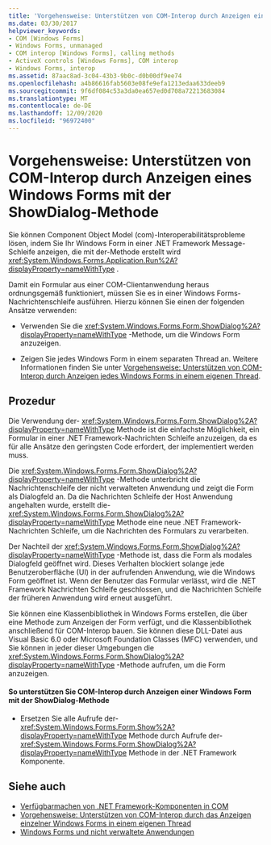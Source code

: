 ```yaml
---
title: 'Vorgehensweise: Unterstützen von COM-Interop durch Anzeigen eines Windows Forms mit der ShowDialog-Methode'
ms.date: 03/30/2017
helpviewer_keywords:
- COM [Windows Forms]
- Windows Forms, unmanaged
- COM interop [Windows Forms], calling methods
- ActiveX controls [Windows Forms], COM interop
- Windows Forms, interop
ms.assetid: 87aac8ad-3c04-43b3-9b0c-d0b00df9ee74
ms.openlocfilehash: a4b86616fab5603e08fe9efa1213edaa633deeb9
ms.sourcegitcommit: 9f6df084c53a3da0ea657ed0d708a72213683084
ms.translationtype: MT
ms.contentlocale: de-DE
ms.lasthandoff: 12/09/2020
ms.locfileid: "96972400"
---
```

# <a name="how-to-support-com-interop-by-displaying-a-windows-form-with-the-showdialog-method"></a>Vorgehensweise: Unterstützen von COM-Interop durch Anzeigen eines Windows Forms mit der ShowDialog-Methode

Sie können Component Object Model (com)-Interoperabilitätsprobleme lösen, indem Sie Ihr Windows Form in einer .NET Framework Message-Schleife anzeigen, die mit der-Methode erstellt wird <xref:System.Windows.Forms.Application.Run%2A?displayProperty=nameWithType> .  
  
 Damit ein Formular aus einer COM-Clientanwendung heraus ordnungsgemäß funktioniert, müssen Sie es in einer Windows Forms-Nachrichtenschleife ausführen. Hierzu können Sie einen der folgenden Ansätze verwenden:  
  
- Verwenden Sie die <xref:System.Windows.Forms.Form.ShowDialog%2A?displayProperty=nameWithType> -Methode, um die Windows Form anzuzeigen.  
  
- Zeigen Sie jedes Windows Form in einem separaten Thread an. Weitere Informationen finden Sie unter [Vorgehensweise: Unterstützen von COM-Interop durch Anzeigen jedes Windows Forms in einem eigenen Thread](how-to-support-com-interop-by-displaying-each-windows-form-on-its-own-thread.md).  
  
## <a name="procedure"></a>Prozedur  

 Die Verwendung der- <xref:System.Windows.Forms.Form.ShowDialog%2A?displayProperty=nameWithType> Methode ist die einfachste Möglichkeit, ein Formular in einer .NET Framework-Nachrichten Schleife anzuzeigen, da es für alle Ansätze den geringsten Code erfordert, der implementiert werden muss.  
  
 Die <xref:System.Windows.Forms.Form.ShowDialog%2A?displayProperty=nameWithType> -Methode unterbricht die Nachrichtenschleife der nicht verwalteten Anwendung und zeigt die Form als Dialogfeld an. Da die Nachrichten Schleife der Host Anwendung angehalten wurde, erstellt die- <xref:System.Windows.Forms.Form.ShowDialog%2A?displayProperty=nameWithType> Methode eine neue .NET Framework-Nachrichten Schleife, um die Nachrichten des Formulars zu verarbeiten.  
  
 Der Nachteil der <xref:System.Windows.Forms.Form.ShowDialog%2A?displayProperty=nameWithType> -Methode ist, dass die Form als modales Dialogfeld geöffnet wird. Dieses Verhalten blockiert solange jede Benutzeroberfläche (UI) in der aufrufenden Anwendung, wie die Windows Form geöffnet ist. Wenn der Benutzer das Formular verlässt, wird die .NET Framework Nachrichten Schleife geschlossen, und die Nachrichten Schleife der früheren Anwendung wird erneut ausgeführt.  
  
 Sie können eine Klassenbibliothek in Windows Forms erstellen, die über eine Methode zum Anzeigen der Form verfügt, und die Klassenbibliothek anschließend für COM-Interop bauen. Sie können diese DLL-Datei aus Visual Basic 6.0 oder Microsoft Foundation Classes (MFC) verwenden, und Sie können in jeder dieser Umgebungen die <xref:System.Windows.Forms.Form.ShowDialog%2A?displayProperty=nameWithType> -Methode aufrufen, um die Form anzuzeigen.  
  
#### <a name="to-support-com-interop-by-displaying-a-windows-form-with-the-showdialog-method"></a>So unterstützen Sie COM-Interop durch Anzeigen einer Windows Form mit der ShowDialog-Methode  
  
- Ersetzen Sie alle Aufrufe der- <xref:System.Windows.Forms.Form.Show%2A?displayProperty=nameWithType> Methode durch Aufrufe der- <xref:System.Windows.Forms.Form.ShowDialog%2A?displayProperty=nameWithType> Methode in der .NET Framework Komponente.  
  
## <a name="see-also"></a>Siehe auch

- [Verfügbarmachen von .NET Framework-Komponenten in COM](/dotnet/framework/interop/exposing-dotnet-components-to-co)
- [Vorgehensweise: Unterstützen von COM-Interop durch das Anzeigen einzelner Windows Forms in einem eigenen Thread](how-to-support-com-interop-by-displaying-each-windows-form-on-its-own-thread.md)
- [Windows Forms und nicht verwaltete Anwendungen](windows-forms-and-unmanaged-applications.md)
